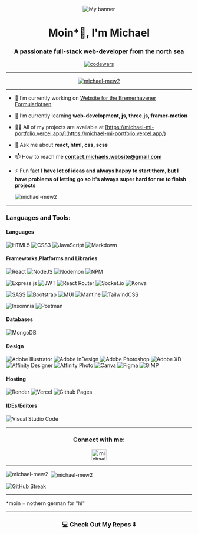 <p align="center">
  <img align="center" src="https://media.licdn.com/dms/image/v2/D4E16AQGZY0cKPQwCeQ/profile-displaybackgroundimage-shrink_350_1400/profile-displaybackgroundimage-shrink_350_1400/0/1728565044163?e=1747267200&v=beta&t=iEt15GtYuiPGr4qcrrp-lZj1pFPnPeUeALVY_NpZdL0" alt="My banner" />
</p>


<h1 align="center">Moin*👋, I'm Michael</h1>
<h3 align="center">A passionate full-stack web-developer from the north sea</h3>
<p align="center"><a href="https://www.codewars.com/users/Michael-Mew2"><img align="center" src="https://www.codewars.com/users/Michael-Mew2/badges/large" alt="codewars" /></a></p>
<hr />

<p align="center"> <a href="https://github.com/ryo-ma/github-profile-trophy"><img src="https://github-profile-trophy.vercel.app/?username=michael-mew2&theme=nord" alt="michael-mew2" /></a> </p>

<hr />

- 🔭 I’m currently working on [Website for the Bremerhavener Formularlotsen](https://github.com/Michael-Mew2/Formularlotsen)

- 🌱 I’m currently learning **web-development, js, three.js, framer-motion**

- 👨‍💻 All of my projects are available at [https://michael-mi-portfolio.vercel.app/](https://michael-mi-portfolio.vercel.app/)

- 💬 Ask me about **react, html, css, scss**

- 📫 How to reach me **contact.michaels.website@gmail.com**

- ⚡ Fun fact **I have lot of ideas and always happy to start them, but I have problems of letting go so it's always super hard for me to finish projects**

  <p align="left"> <img src="https://komarev.com/ghpvc/?username=michael-mew2&label=Profile%20views&color=0e75b6&style=flat" alt="michael-mew2" /> </p>

<hr />

<h3 align="left">Languages and Tools:</h3>
<div align="left"> 
<h4 align="left">Languages</h4>
    <img src="https://img.shields.io/badge/html5-%23E34F26.svg?style=for-the-badge&logo=html5&logoColor=white" alt="HTML5" /> <img src="https://img.shields.io/badge/css3-%231572B6.svg?style=for-the-badge&logo=css3&logoColor=white" alt="CSS3" /> <img src="https://img.shields.io/badge/javascript-%23323330.svg?style=for-the-badge&logo=javascript&logoColor=%23F7DF1E" alt="JavaScript" /> <img src="https://img.shields.io/badge/markdown-%23000000.svg?style=for-the-badge&logo=markdown&logoColor=white" alt="Markdown" />
  <br />
  <h4 align="left">Frameworks,Platforms and Libraries</h4>
  <img src="https://img.shields.io/badge/react-%2320232a.svg?style=for-the-badge&logo=react&logoColor=%2361DAFB" alt="React" /> <img src="https://img.shields.io/badge/node.js-6DA55F?style=for-the-badge&logo=node.js&logoColor=white" alt="NodeJS" /> <img src="https://img.shields.io/badge/NODEMON-%23323330.svg?style=for-the-badge&logo=nodemon&logoColor=%BBDEAD" alt="Nodemon" /> <img src="https://img.shields.io/badge/NPM-%23CB3837.svg?style=for-the-badge&logo=npm&logoColor=white" alt="NPM" /> <br/>
  
<img src="https://img.shields.io/badge/express.js-%23404d59.svg?style=for-the-badge&logo=express&logoColor=%2361DAFB" alt="Express.js" /> <img src="https://img.shields.io/badge/JWT-black?style=for-the-badge&logo=JSON%20web%20tokens" alt="JWT" /> <img src="https://img.shields.io/badge/React_Router-CA4245?style=for-the-badge&logo=react-router&logoColor=white" alt="React Router" /> <img src="https://img.shields.io/badge/Socket.io-black?style=for-the-badge&logo=socket.io&badgeColor=010101" alt="Socket.io" /> <img src="https://img.shields.io/badge/Konva-white?style=for-the-badge&logo=konva" alt="Konva" /> <br />

<img src="https://img.shields.io/badge/SASS-hotpink.svg?style=for-the-badge&logo=SASS&logoColor=white" alt="SASS" /> <img src="https://img.shields.io/badge/bootstrap-%238511FA.svg?style=for-the-badge&logo=bootstrap&logoColor=white" alt="Bootstrap" /> <img src="https://img.shields.io/badge/MUI-%230081CB.svg?style=for-the-badge&logo=mui&logoColor=white" alt="MUI" /> <img src="https://img.shields.io/badge/Mantine-ffffff?style=for-the-badge&logo=Mantine&logoColor=339af0" alt="Mantine" /> <img src="https://img.shields.io/badge/tailwindcss-%2338B2AC.svg?style=for-the-badge&logo=tailwind-css&logoColor=white" alt="TailwindCSS" /> <br />

  
<img src="https://img.shields.io/badge/Insomnia-black?style=for-the-badge&logo=insomnia&logoColor=5849BE" alt="Insomnia" /> <img src="https://img.shields.io/badge/Postman-FF6C37?style=for-the-badge&logo=postman&logoColor=white" alt="Postman" />
<br />

<h4 align="left">Databases</h4>
<img src="https://img.shields.io/badge/MongoDB-%234ea94b.svg?style=for-the-badge&logo=mongodb&logoColor=white" alt="MongoDB" />
<br />

<h4 align="left">Design</h4>
<img src="https://img.shields.io/badge/adobe%20illustrator-%23FF9A00.svg?style=for-the-badge&logo=adobe%20illustrator&logoColor=white" alt="Adobe Illustrator" /> <img src="https://img.shields.io/badge/Adobe%20InDesign-49021F?style=for-the-badge&logo=adobeindesign&logoColor=white" alt="Adobe InDesign" /> <img src="https://img.shields.io/badge/adobe%20photoshop-%2331A8FF.svg?style=for-the-badge&logo=adobe%20photoshop&logoColor=white" alt="Adobe Photoshop" /> <img src="https://img.shields.io/badge/Adobe%20XD-470137?style=for-the-badge&logo=Adobe%20XD&logoColor=#FF61F6" alt="Adobe XD" /> <img src="https://img.shields.io/badge/affinity%20desginer-%231B72BE.svg?style=for-the-badge&logo=affinity-designer&logoColor=white" alt="Affinity Designer" /> <img src="https://img.shields.io/badge/affinityphoto-%237E4DD2.svg?style=for-the-badge&logo=affinity-photo&logoColor=white" alt="Affinity Photo" /> <img src="https://img.shields.io/badge/Canva-%2300C4CC.svg?style=for-the-badge&logo=Canva&logoColor=white" alt="Canva" /> <img src="https://img.shields.io/badge/figma-%23F24E1E.svg?style=for-the-badge&logo=figma&logoColor=white" alt="Figma" /> <img src="https://img.shields.io/badge/Gimp-657D8B?style=for-the-badge&logo=gimp&logoColor=FFFFFF" alt="GIMP" /> 
<br />

<h4 align="left">Hosting</h4>
<img src="https://img.shields.io/badge/Render-%46E3B7.svg?style=for-the-badge&logo=render&logoColor=white" alt="Render" /> <img src="https://img.shields.io/badge/vercel-%23000000.svg?style=for-the-badge&logo=vercel&logoColor=white" alt="Vercel" /> <img src="https://img.shields.io/badge/github%20pages-121013?style=for-the-badge&logo=github&logoColor=white" alt="Github Pages" />
<br />

<h4 align="left">IDEs/Editors</h4>
<img src="https://img.shields.io/badge/Visual%20Studio%20Code-0078d7.svg?style=for-the-badge&logo=visual-studio-code&logoColor=white" alt="Visual Studio Code" />
</div>

<hr />

<h3 align="center">Connect with me:</h3>

<p align="center">
<a href="https://linkedin.com/in/michael-marques-das-neves" target="blank"><img align="center" src="https://raw.githubusercontent.com/rahuldkjain/github-profile-readme-generator/master/src/images/icons/Social/linked-in-alt.svg" alt="michael-marques-das-neve" height="30" width="40" /></a>
</p>

<hr />

<p><img align="left" src="https://github-readme-stats.vercel.app/api/top-langs?username=michael-mew2&show_icons=true&locale=en&layout=compact" alt="michael-mew2" /></p>

<p>&nbsp;<img align="center" src="https://github-readme-stats.vercel.app/api?username=michael-mew2&show_icons=true&locale=en" alt="michael-mew2" /></p>


[![GitHub Streak](https://github-readme-streak-stats.herokuapp.com?user=Michael-Mew2&theme=radical&hide_border=true&date_format=j%20M%5B%20Y%5D&exclude_days=Sun%2CSat&fire=EB820B)](https://git.io/streak-stats)


<hr />
*moin = nothern german for "hi"
<hr />


<h3 align="center">💻 Check Out My Repos ⬇️</h3>

